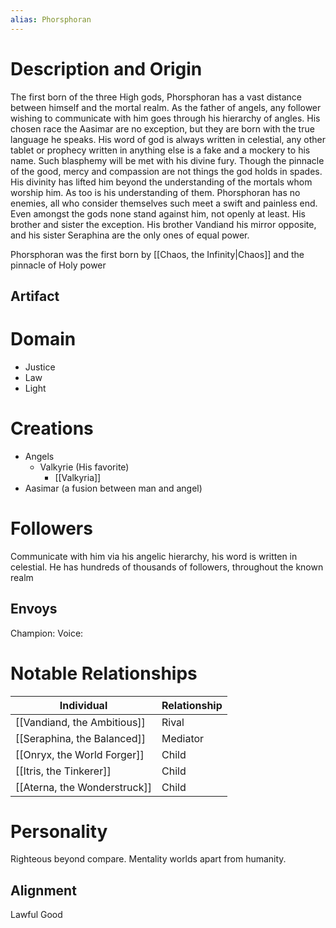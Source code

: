 ```yaml
---
alias: Phorsphoran
---
```

# Description and Origin
The first born of the three High gods, Phorsphoran has a vast distance between himself and the mortal realm. As the father of angels, any follower wishing to communicate with him goes through his hierarchy of angles. His chosen race the Aasimar are no exception, but they are born with the true language he speaks. His word of god is always written in celestial, any other tablet or prophecy written in anything else is a fake and a mockery to his name. Such blasphemy will be met with his divine fury. Though the pinnacle of the good, mercy and compassion are not things the god holds in spades. His divinity has lifted him beyond the understanding of the mortals whom worship him. As too is his understanding of them. Phorsphoran has no enemies, all who consider themselves such meet a swift and painless end. Even amongst the gods none stand against him, not openly at least. His brother and sister the exception. His brother Vandiand his mirror opposite, and his sister Seraphina are the only ones of equal power.

Phorsphoran was the first born by [[Chaos, the Infinity|Chaos]] and the pinnacle of Holy power

## Artifact

# Domain
- Justice
- Law
- Light

# Creations
- Angels
	- Valkyrie (His favorite)
		- [[Valkyria]]
- Aasimar (a fusion between man and angel)

# Followers
Communicate with him via his angelic hierarchy, his word is written in celestial. He has hundreds of thousands of followers, throughout the known realm


## Envoys
Champion: 
Voice: 

# Notable Relationships
| Individual                   | Relationship |
| ---------------------------- | ------------ |
| [[Vandiand, the Ambitious]]  | Rival        |
| [[Seraphina, the Balanced]]  | Mediator     |
| [[Onryx, the World Forger]]  | Child        |
| [[Itris, the Tinkerer]]      | Child        |
| [[Aterna, the Wonderstruck]] | Child        |


# Personality
Righteous beyond compare. Mentality worlds apart from humanity.

## Alignment
Lawful Good